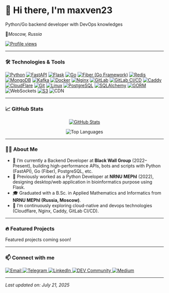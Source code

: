<!--- 🌟 Profile README for maxven23 🌟 --->

<p align="center">
  <h1>👋 Hi there, I'm maxven23</h1>
  <p>Python/Go backend developer with DevOps knowledges</p>
  <p>📍<i>Moscow, Russia</i></p>
  
  <a href="https://github.com/maxven23">
    <img src="https://komarev.com/ghpvc/?username=maxven23&color=blueviolet" alt="Profile views" />
  </a>
</p>

---

### 🛠️ Technologies & Tools

<p align="left">
  <a href="https://www.python.org/"><img src="https://img.shields.io/badge/-Python-3776AB?style=flat-square&logo=python&logoColor=white" alt="Python"/></a>
  <a href="https://fastapi.tiangolo.com/"><img src="https://img.shields.io/badge/-FastAPI-009688?style=flat-square" alt="FastAPI"/></a>
  <a href="https://flask.palletsprojects.com/"><img src="https://img.shields.io/badge/-Flask-000000?style=flat-square&logo=flask&logoColor=white" alt="Flask"/></a>
  <a href="https://go.dev/"><img src="https://img.shields.io/badge/-Go-00ADD8?style=flat-square&logo=go&logoColor=white" alt="Go"/></a>
  <a href="https://gofiber.io/"><img src="https://img.shields.io/badge/-Fiber-00C0C7?style=flat-square&logo=go&logoColor=white" alt="Fiber (Go Framework)"/></a>
  <a href="https://redis.io/"><img src="https://img.shields.io/badge/-Redis-DC382D?style=flat-square&logo=redis&logoColor=white" alt="Redis"/></a>
  <a href="https://www.mongodb.com/"><img src="https://img.shields.io/badge/-MongoDB-47A248?style=flat-square&logo=mongodb&logoColor=white" alt="MongoDB"/></a>
  <a href="https://kafka.apache.org/"><img src="https://img.shields.io/badge/-Kafka-231F20?style=flat-square&logo=apachekafka&logoColor=white" alt="Kafka"/></a>
  <a href="https://www.docker.com/"><img src="https://img.shields.io/badge/-Docker-2496ED?style=flat-square&logo=docker&logoColor=white" alt="Docker"/></a>
  <a href="https://nginx.org/"><img src="https://img.shields.io/badge/-Nginx-009639?style=flat-square&logo=nginx&logoColor=white" alt="Nginx"/></a>
  <a href="https://about.gitlab.com/"><img src="https://img.shields.io/badge/-GitLab-FC6D26?style=flat-square&logo=gitlab&logoColor=white" alt="GitLab"/></a>
  <a href="https://docs.gitlab.com/ee/ci/"><img src="https://img.shields.io/badge/-GitLab_CI/CD-FC6D26?style=flat-square&logo=gitlab&logoColor=white" alt="GitLab CI/CD"/></a>
  <a href="https://caddyserver.com/"><img src="https://img.shields.io/badge/-Caddy-009639?style=flat-square" alt="Caddy"/></a>
  <a href="https://www.cloudflare.com/"><img src="https://img.shields.io/badge/-CloudFlare-F48120?style=flat-square&logo=cloudflare&logoColor=white" alt="CloudFlare"/></a>
  <a href="https://git-scm.com/"><img src="https://img.shields.io/badge/-Git-F05032?style=flat-square&logo=git&logoColor=white" alt="Git"/></a>
  <a href="https://www.kernel.org/"><img src="https://img.shields.io/badge/-Linux-FCC624?style=flat-square&logo=linux&logoColor=black" alt="Linux"/></a>
  <a href="https://www.postgresql.org/"><img src="https://img.shields.io/badge/-PostgreSQL-316192?style=flat-square&logo=postgresql&logoColor=white" alt="PostgreSQL"/></a>
  <a href="https://www.sqlalchemy.org/"><img src="https://img.shields.io/badge/-SQLAlchemy-000000?style=flat-square" alt="SQLAlchemy"/></a>
  <a href="https://gorm.io/"><img src="https://img.shields.io/badge/-GORM-0C8DC6?style=flat-square" alt="GORM"/></a>
  <img src="https://img.shields.io/badge/-WebSockets-FF9500?style=flat-square" alt="WebSockets"/>
  <a href="https://aws.amazon.com/s3/"><img src="https://img.shields.io/badge/-S3-F1C40F?style=flat-square&logo=amazons3&logoColor=white" alt="S3"/></a>
  <img src="https://img.shields.io/badge/-CDN-00B894?style=flat-square" alt="CDN"/>
</p>

---

### 📈 GitHub Stats

<p align="center">
  <a href="https://github.com/maxven23">
    <img src="https://github-readme-stats.vercel.app/api?username=maxven23&show_icons=true&theme=radical&count_private=true" alt="GitHub Stats" />
  </a>
  <!--
  The GitHub Streak Stats service can be intermittent. If this card doesn’t load,
  try uncommenting the line below after the service is back up, or remove it entirely.
  -->
  <!-- <a href="https://github-readme-streak-stats.herokuapp.com/?user=maxven23&theme=radical">
    <img src="https://github-readme-streak-stats.herokuapp.com/?user=maxven23&theme=radical" alt="GitHub Streak" />
  </a> -->
</p>

<p align="center">
  <img src="https://github-readme-stats.vercel.app/api/top-langs?username=maxven23&layout=compact&theme=radical" alt="Top Languages" />
</p>

---

### 👨‍💼 About Me

- 🔭 I’m currently a Backend Developer at **Black Wall Group** (2022–Present), building high-performance APIs, bots and scripts with Python (FastAPI), Go (Fiber), PostgreSQL, etc.  
- 💼 Previously worked as a Python Developer at **NRNU MEPhI** (2022), designing desktop/web application in bioinformatics purpose using Flask.
- 🎓 Graduated with a B.Sc. in Applied Mathematics and Informatics from **NRNU MEPhI (Russia, Moscow)**.  
- 🌱 I’m continuously exploring cloud-native and devops technologies (Cloudflare, Nginx, Caddy, GitLab CI/CD).  

---

### 🔥 Featured Projects

Featured projects coming soon!

---

### 📫 Connect with me

<p align="left">
  <a href="mailto:contact@maxven23.tech">
    <img src="https://img.shields.io/badge/-Email-c14438?style=flat-square&logo=gmail&logoColor=white" alt="Email"/>
  </a>
  <a href="https://t.me/maxven23">
    <img src="https://img.shields.io/badge/-Telegram-0088CC?style=flat-square&logo=telegram&logoColor=white" alt="Telegram"/>
  </a>
  <a href="https://linkedin.com/in/maxven23">
    <img src="https://img.shields.io/badge/-LinkedIn-0077B5?style=flat-square&logo=linkedin&logoColor=white" alt="LinkedIn"/>
  </a>
  <a href="https://dev.to/maxven23">
    <img src="https://img.shields.io/badge/-DEV Community-0A0A0A?style=flat-square&logo=dev-dot-to&logoColor=white" alt="DEV Community"/>
  </a>
  <a href="https://medium.com/@maxven23">
    <img src="https://img.shields.io/badge/-Medium-12100E?style=flat-square&logo=medium&logoColor=white" alt="Medium"/>
  </a>
</p>

---

*Last updated on: July 21, 2025*  
